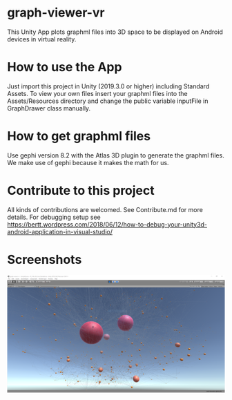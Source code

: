 # graph-viewer-vr
This Unity App plots graphml files into 3D space to be displayed on Android devices 
in virtual reality.

# How to use the App
Just import this project in Unity (2019.3.0 or higher) including Standard Assets. To 
view your own files insert your graphml files into the Assets/Resources directory and
change the public variable inputFile in GraphDrawer class manually. 

# How to get graphml files
Use gephi version 8.2 with the Atlas 3D plugin to generate the graphml files. We make 
use of gephi because it makes the math for us. 

# Contribute to this project
All kinds of contributions are welcomed. See Contribute.md for more details.
For debugging setup see https://bertt.wordpress.com/2018/06/12/how-to-debug-your-unity3d-android-application-in-visual-studio/

# Screenshots
![screenshot](/Images/screenshot_01.png?raw=true "screenshot 1")
